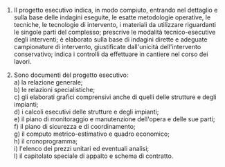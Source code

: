 1. Il progetto esecutivo indica, in modo compiuto, entrando nel dettaglio e sulla base delle indagini eseguite, le esatte metodologie operative, le tecniche, le tecnologie di intervento, i materiali da utilizzare riguardanti le singole parti del complesso; prescrive le modalità tecnico-esecutive degli interventi; è elaborato sulla base di indagini dirette e adeguate campionature di intervento, giustificate dall'unicità dell'intervento conservativo; indica i controlli da effettuare in cantiere nel corso dei lavori.

2. Sono documenti del progetto esecutivo:<br>a) la relazione generale;<br>b) le relazioni specialistiche;<br>c) gli elaborati grafici comprensivi anche di quelli delle strutture e degli impianti;<br>d) i calcoli esecutivi delle strutture e degli impianti;<br>e) il piano di monitoraggio e manutenzione dell'opera e delle sue parti;<br>f) il piano di sicurezza e di coordinamento;<br>g) il computo metrico-estimativo e quadro economico;<br>h) il cronoprogramma;<br>i) l'elenco dei prezzi unitari ed eventuali analisi;<br>l) il capitolato speciale di appalto e schema di contratto.